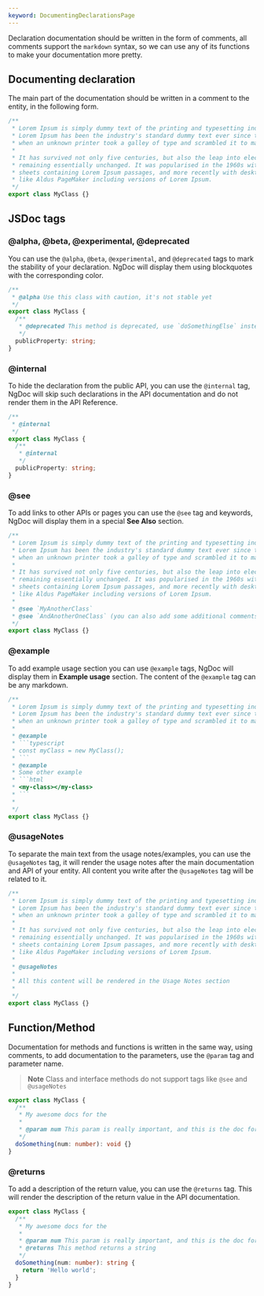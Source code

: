 ```yaml
---
keyword: DocumentingDeclarationsPage
---
```


Declaration documentation should be written in the form of comments, all comments support
the `markdown`
syntax, so we can use any of its functions to make your documentation more pretty.

## Documenting declaration

The main part of the documentation should be written in a comment to the entity, in the following
form.

```typescript name="my-class.ts"
/**
 * Lorem Ipsum is simply dummy text of the printing and typesetting industry.
 * Lorem Ipsum has been the industry's standard dummy text ever since the 1500s,
 * when an unknown printer took a galley of type and scrambled it to make a type specimen book.
 *
 * It has survived not only five centuries, but also the leap into electronic typesetting,
 * remaining essentially unchanged. It was popularised in the 1960s with the release of Letraset
 * sheets containing Lorem Ipsum passages, and more recently with desktop publishing software
 * like Aldus PageMaker including versions of Lorem Ipsum.
 */
export class MyClass {}
```

## JSDoc tags

### @alpha, @beta, @experimental, @deprecated

You can use the `@alpha`, `@beta`, `@experimental`, and `@deprecated` tags to mark the stability of
your declaration. NgDoc will display them using blockquotes with the corresponding color.

```ts name="my-class.ts" {2,6}
/**
 * @alpha Use this class with caution, it's not stable yet
 */
export class MyClass {
  /**
   * @deprecated This method is deprecated, use `doSomethingElse` instead
   */
  publicProperty: string;
}
```

### @internal

To hide the declaration from the public API, you can use the `@internal` tag, NgDoc will skip
such declarations in the API documentation and do not render them in the API Reference.

```ts name="my-class.ts" {2,6}
/**
 * @internal
 */
export class MyClass {
  /**
   * @internal
   */
  publicProperty: string;
}
```

### @see

To add links to other APIs or pages you can use the `@see` tag and keywords, NgDoc will display
them in a special **See Also** section.

```typescript name="my-class.ts" {11-12}
/**
 * Lorem Ipsum is simply dummy text of the printing and typesetting industry.
 * Lorem Ipsum has been the industry's standard dummy text ever since the 1500s,
 * when an unknown printer took a galley of type and scrambled it to make a type specimen book.
 *
 * It has survived not only five centuries, but also the leap into electronic typesetting,
 * remaining essentially unchanged. It was popularised in the 1960s with the release of Letraset
 * sheets containing Lorem Ipsum passages, and more recently with desktop publishing software
 * like Aldus PageMaker including versions of Lorem Ipsum.
 *
 * @see `MyAnotherClass`
 * @see `AndAnotherOneClass` (you can also add some additional comments like this)
 */
export class MyClass {}
```

### @example

To add example usage section you can use `@example` tags, NgDoc will display them in **Example usage** section. The content of the `@example` tag can be any markdown.

````typescript name="my-class.ts" {6-14}
/**
 * Lorem Ipsum is simply dummy text of the printing and typesetting industry.
 * Lorem Ipsum has been the industry's standard dummy text ever since the 1500s,
 * when an unknown printer took a galley of type and scrambled it to make a type specimen book.
 *
 * @example
 * ```typescript
 * const myClass = new MyClass();
 * ```
 * @example
 * Some other example
 * ```html
 * <my-class></my-class>
 * ```
 *
 */
export class MyClass {}
````

### @usageNotes

To separate the main text from the usage notes/examples, you can use the `@usageNotes` tag, it will
render the usage notes after the main documentation and API of your entity. All content you write
after the `@usageNotes` tag will be related to it.

```typescript name="my-class.ts" {11}
/**
 * Lorem Ipsum is simply dummy text of the printing and typesetting industry.
 * Lorem Ipsum has been the industry's standard dummy text ever since the 1500s,
 * when an unknown printer took a galley of type and scrambled it to make a type specimen book.
 *
 * It has survived not only five centuries, but also the leap into electronic typesetting,
 * remaining essentially unchanged. It was popularised in the 1960s with the release of Letraset
 * sheets containing Lorem Ipsum passages, and more recently with desktop publishing software
 * like Aldus PageMaker including versions of Lorem Ipsum.
 *
 * @usageNotes
 *
 * All this content will be rendered in the Usage Notes section
 *
 */
export class MyClass {}
```

## Function/Method

Documentation for methods and functions is written in the same way, using comments,
to add documentation to the parameters, use the `@param` tag and parameter name.

> **Note**
> Class and interface methods do not support tags like `@see` and `@usageNotes`

```typescript name="my-class.ts" {5}
export class MyClass {
  /**
   * My awesome docs for the
   *
   * @param num This param is really important, and this is the doc for it
   */
  doSomething(num: number): void {}
}
```

### @returns

To add a description of the return value, you can use the `@returns` tag. This will render the
description of the return value in the API documentation.

```typescript name="my-class.ts" {6}
export class MyClass {
  /**
   * My awesome docs for the
   *
   * @param num This param is really important, and this is the doc for it
   * @returns This method returns a string
   */
  doSomething(num: number): string {
    return 'Hello world';
  }
}
```

